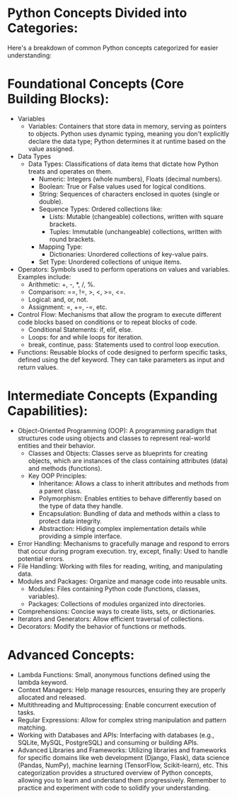 # Python Concepts Divided into Categories:
Here's a breakdown of common Python concepts categorized for easier understanding:
# Foundational Concepts (Core Building Blocks):
- Variables
    - Variables: Containers that store data in memory, serving as pointers to objects. Python uses dynamic typing, meaning you don't explicitly declare the data type; Python determines it at runtime based on the value assigned.
- Data Types
    - Data Types: Classifications of data items that dictate how Python treats and operates on them.
        - Numeric: Integers (whole numbers), Floats (decimal numbers).
        - Boolean: True or False values used for logical conditions.
        - String: Sequences of characters enclosed in quotes (single or double).
        - Sequence Types: Ordered collections like:
            - Lists: Mutable (changeable) collections, written with square brackets.
            - Tuples: Immutable (unchangeable) collections, written with round brackets.
        - Mapping Type:
            - Dictionaries: Unordered collections of key-value pairs.
        - Set Type: Unordered collections of unique items.
- Operators: Symbols used to perform operations on values and variables. Examples include:
    - Arithmetic: +, -, *, /, %.
    - Comparison: ==, !=, >, <, >=, <=.
    - Logical: and, or, not.
    - Assignment: =, +=, -=, etc.
- Control Flow: Mechanisms that allow the program to execute different code blocks based on conditions or to repeat blocks of code.
    - Conditional Statements: if, elif, else.
    - Loops: for and while loops for iteration.
    - break, continue, pass: Statements used to control loop execution.
- Functions: Reusable blocks of code designed to perform specific tasks, defined using the def keyword. They can take parameters as input and return values. 
# Intermediate Concepts (Expanding Capabilities):
- Object-Oriented Programming (OOP): A programming paradigm that structures code using objects and classes to represent real-world entities and their behavior.
    - Classes and Objects: Classes serve as blueprints for creating objects, which are instances of the class containing attributes (data) and methods (functions).
    - Key OOP Principles:
        - Inheritance: Allows a class to inherit attributes and methods from a parent class.
        - Polymorphism: Enables entities to behave differently based on the type of data they handle.
        - Encapsulation: Bundling of data and methods within a class to protect data integrity.
        - Abstraction: Hiding complex implementation details while providing a simple interface.
- Error Handling: Mechanisms to gracefully manage and respond to errors that occur during program execution.
try, except, finally: Used to handle potential errors.
- File Handling: Working with files for reading, writing, and manipulating data.
- Modules and Packages: Organize and manage code into reusable units.
    - Modules: Files containing Python code (functions, classes, variables).
    - Packages: Collections of modules organized into directories.
- Comprehensions: Concise ways to create lists, sets, or dictionaries.
- Iterators and Generators: Allow efficient traversal of collections.
- Decorators: Modify the behavior of functions or methods. 
# Advanced Concepts:
- Lambda Functions: Small, anonymous functions defined using the lambda keyword.
- Context Managers: Help manage resources, ensuring they are properly allocated and released.
- Multithreading and Multiprocessing: Enable concurrent execution of tasks.
- Regular Expressions: Allow for complex string manipulation and pattern matching.
- Working with Databases and APIs: Interfacing with databases (e.g., SQLite, MySQL, PostgreSQL) and consuming or building APIs.
- Advanced Libraries and Frameworks: Utilizing libraries and frameworks for specific domains like web development (Django, Flask), data science (Pandas, NumPy), machine learning (TensorFlow, Scikit-learn), etc. 
This categorization provides a structured overview of Python concepts, allowing you to learn and understand them progressively. Remember to practice and experiment with code to solidify your understanding. 